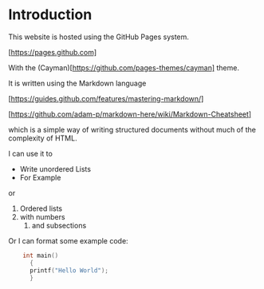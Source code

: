 # Introduction

This website is hosted using the GitHub Pages system.

[https://pages.github.com]

With the (Cayman)[https://github.com/pages-themes/cayman] theme.

It is written using the Markdown language

[https://guides.github.com/features/mastering-markdown/]

[https://github.com/adam-p/markdown-here/wiki/Markdown-Cheatsheet]

which is a simple way of writing structured documents without much of the complexity of HTML.

I can use it to

* Write unordered Lists
* For Example

or 

1.  Ordered lists
1.  with numbers
    1.  and subsections

Or I can format some example code:


```c
    int main() 
      {
      printf("Hello World");
      }
```


